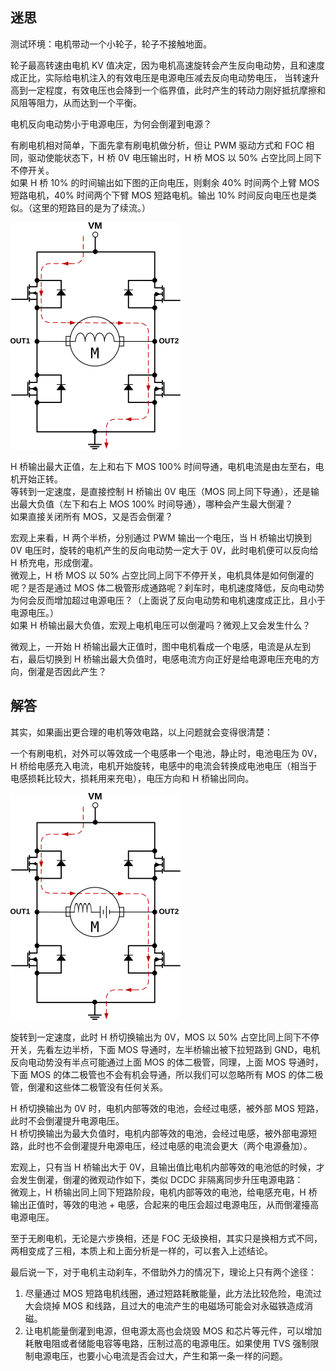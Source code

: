 ## 迷思

测试环境：电机带动一个小轮子，轮子不接触地面。

轮子最高转速由电机 KV 值决定，因为电机高速旋转会产生反向电动势，且和速度成正比，实际给电机注入的有效电压是电源电压减去反向电动势电压，
当转速升高到一定程度，有效电压也会降到一个临界值，此时产生的转动力刚好抵抗摩擦和风阻等阻力，从而达到一个平衡。

电机反向电动势小于电源电压，为何会倒灌到电源？

有刷电机相对简单，下面先拿有刷电机做分析，但让 PWM 驱动方式和 FOC 相同，驱动使能状态下，H 桥 0V 电压输出时，H 桥 MOS 以 50% 占空比同上同下不停开关。  
如果 H 桥 10% 的时间输出如下图的正向电压，则剩余 40% 时间两个上臂 MOS 短路电机，40% 时间两个下臂 MOS 短路电机。输出 10% 时间反向电压也是类似。（这里的短路目的是为了续流。）

<img src="h-bridge.png" style="max-width:100%">

H 桥输出最大正值，左上和右下 MOS 100% 时间导通，电机电流是由左至右，电机开始正转。  
等转到一定速度，是直接控制 H 桥输出 0V 电压（MOS 同上同下导通），还是输出最大负值（左下和右上 MOS 100% 时间导通），哪种会产生最大倒灌？  
如果直接关闭所有 MOS，又是否会倒灌？

宏观上来看，H 两个半桥，分别通过 PWM 输出一个电压，当 H 桥输出切换到 0V 电压时，旋转的电机产生的反向电动势一定大于 0V，此时电机便可以反向给 H 桥充电，形成倒灌。  
微观上，H 桥 MOS 以 50% 占空比同上同下不停开关，电机具体是如何倒灌的呢？是否是通过 MOS 体二极管形成通路呢？刹车时，电机速度降低，反向电动势为何会反而增加超过电源电压？（上面说了反向电动势和电机速度成正比，且小于电源电压。）  
如果 H 桥输出最大负值，宏观上电机电压可以倒灌吗？微观上又会发生什么？

微观上，一开始 H 桥输出最大正值时，图中电机看成一个电感，电流是从左到右，最后切换到 H 桥输出最大负值时，电感电流方向正好是给电源电压充电的方向，倒灌是否因此产生？


## 解答

其实，如果画出更合理的电机等效电路，以上问题就会变得很清楚：

一个有刷电机，对外可以等效成一个电感串一个电池，静止时，电池电压为 0V，H 桥给电感充入电流，电机开始旋转，电感中的电流会转换成电池电压（相当于电感损耗比较大，损耗用来充电），电压方向和 H 桥输出同向。

<img src="motor-model.png" style="max-width:100%">

旋转到一定速度，此时 H 桥切换输出为 0V，MOS 以 50% 占空比同上同下不停开关，先看左边半桥，下面 MOS 导通时，左半桥输出被下拉短路到 GND，电机反向电动势没有半点可能通过上面 MOS 的体二极管，同理，上面 MOS 导通时，下面 MOS 的体二极管也不会有机会导通，所以我们可以忽略所有 MOS 的体二极管，倒灌和这些体二极管没有任何关系。

H 桥切换输出为 0V 时，电机内部等效的电池，会经过电感，被外部 MOS 短路，此时不会倒灌提升电源电压。  
H 桥切换输出为最大负值时，电机内部等效的电池，会经过电感，被外部电源短路，此时也不会倒灌提升电源电压，经过电感的电流会更大（两个电源叠加）。

宏观上，只有当 H 桥输出大于 0V，且输出值比电机内部等效的电池低的时候，才会发生倒灌，倒灌的微观动作如下，类似 DCDC 非隔离同步升压电源电路：  
微观上，H 桥输出同上同下短路阶段，电机内部等效的电池，给电感充电，H 桥输出正值时，等效的电池 + 电感，合起来的电压会超过电源电压，从而倒灌擡高电源电压。

至于无刷电机，无论是六步换相，还是 FOC 无级换相，其实只是换相方式不同，两相变成了三相，本质上和上面分析是一样的，可以套入上述结论。

最后说一下，对于电机主动刹车，不借助外力的情况下，理论上只有两个途径：
 1. 尽量通过 MOS 短路电机线圈，通过短路耗散能量，此方法比较危险，电流过大会烧掉 MOS 和线路，且过大的电流产生的电磁场可能会对永磁铁造成消磁。
 2. 让电机能量倒灌到电源，但电源太高也会烧毁 MOS 和芯片等元件，可以增加耗散电阻或者储能电容等电路，压制过高的电源电压。如果使用 TVS 强制限制电源电压，也要小心电流是否会过大，产生和第一条一样的问题。

 
